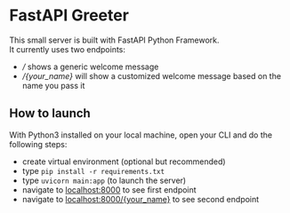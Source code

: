 # FastAPI Greeter
This small server is built with FastAPI Python Framework.\
It currently uses two endpoints:
- */* shows a generic welcome message
- */{your_name}* will show a customized welcome message based on the name you pass it

## How to launch
With Python3 installed on your local machine, open your CLI and do the following steps:
- create virtual environment (optional but recommended)
- type `pip install -r requirements.txt`
- type `uvicorn main:app`  (to launch the server)
- navigate to [localhost:8000](http://localhost:8000) to see first endpoint
- navigate to [localhost:8000/{your_name}](http://localhost:8000/John%20Doe) to see second endpoint